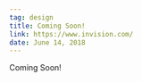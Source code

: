 ```yaml
---
tag: design
title: Coming Soon!
link: https://www.invision.com/
date: June 14, 2018
---
```


Coming Soon!
